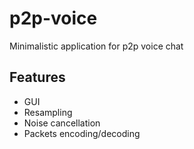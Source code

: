 # p2p-voice
Minimalistic application for p2p voice chat

## Features
* GUI
* Resampling
* Noise cancellation
* Packets encoding/decoding